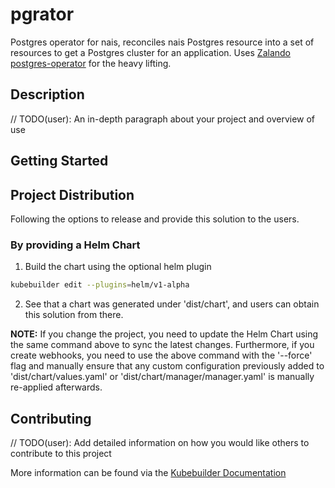 # pgrator

Postgres operator for nais, reconciles nais Postgres resource into a set of resources to get a Postgres cluster for an application.
Uses [Zalando postgres-operator](https://github.com/zalando/postgres-operator) for the heavy lifting.

## Description
// TODO(user): An in-depth paragraph about your project and overview of use

## Getting Started

## Project Distribution

Following the options to release and provide this solution to the users.

### By providing a Helm Chart

1. Build the chart using the optional helm plugin

```sh
kubebuilder edit --plugins=helm/v1-alpha
```

2. See that a chart was generated under 'dist/chart', and users
can obtain this solution from there.

**NOTE:** If you change the project, you need to update the Helm Chart
using the same command above to sync the latest changes. Furthermore,
if you create webhooks, you need to use the above command with
the '--force' flag and manually ensure that any custom configuration
previously added to 'dist/chart/values.yaml' or 'dist/chart/manager/manager.yaml'
is manually re-applied afterwards.

## Contributing
// TODO(user): Add detailed information on how you would like others to contribute to this project

More information can be found via the [Kubebuilder Documentation](https://book.kubebuilder.io/introduction.html)

